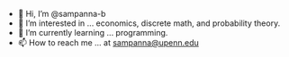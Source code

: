 - 👋 Hi, I’m @sampanna-b
- 👀 I’m interested in ... economics, discrete math, and probability theory.
- 🌱 I’m currently learning ... programming.
- 📫 How to reach me ... at sampanna@upenn.edu

<!---
sampanna-b/sampanna-b is a ✨ special ✨ repository because its `README.md` (this file) appears on your GitHub profile.
You can click the Preview link to take a look at your changes.
--->
